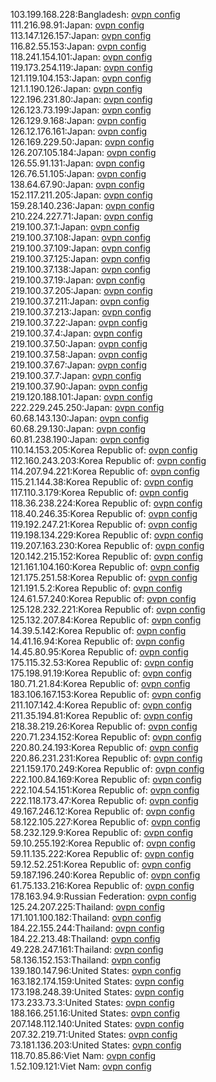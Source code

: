 103.199.168.228:Bangladesh: [ovpn config](vpn/103_199_168_228.ovpn)  
111.216.98.91:Japan: [ovpn config](vpn/111_216_98_91.ovpn)  
113.147.126.157:Japan: [ovpn config](vpn/113_147_126_157.ovpn)  
116.82.55.153:Japan: [ovpn config](vpn/116_82_55_153.ovpn)  
118.241.154.101:Japan: [ovpn config](vpn/118_241_154_101.ovpn)  
119.173.254.119:Japan: [ovpn config](vpn/119_173_254_119.ovpn)  
121.119.104.153:Japan: [ovpn config](vpn/121_119_104_153.ovpn)  
121.1.190.126:Japan: [ovpn config](vpn/121_1_190_126.ovpn)  
122.196.231.80:Japan: [ovpn config](vpn/122_196_231_80.ovpn)  
126.123.73.199:Japan: [ovpn config](vpn/126_123_73_199.ovpn)  
126.129.9.168:Japan: [ovpn config](vpn/126_129_9_168.ovpn)  
126.12.176.161:Japan: [ovpn config](vpn/126_12_176_161.ovpn)  
126.169.229.50:Japan: [ovpn config](vpn/126_169_229_50.ovpn)  
126.207.105.184:Japan: [ovpn config](vpn/126_207_105_184.ovpn)  
126.55.91.131:Japan: [ovpn config](vpn/126_55_91_131.ovpn)  
126.76.51.105:Japan: [ovpn config](vpn/126_76_51_105.ovpn)  
138.64.67.90:Japan: [ovpn config](vpn/138_64_67_90.ovpn)  
152.117.211.205:Japan: [ovpn config](vpn/152_117_211_205.ovpn)  
159.28.140.236:Japan: [ovpn config](vpn/159_28_140_236.ovpn)  
210.224.227.71:Japan: [ovpn config](vpn/210_224_227_71.ovpn)  
219.100.37.1:Japan: [ovpn config](vpn/219_100_37_1.ovpn)  
219.100.37.108:Japan: [ovpn config](vpn/219_100_37_108.ovpn)  
219.100.37.109:Japan: [ovpn config](vpn/219_100_37_109.ovpn)  
219.100.37.125:Japan: [ovpn config](vpn/219_100_37_125.ovpn)  
219.100.37.138:Japan: [ovpn config](vpn/219_100_37_138.ovpn)  
219.100.37.19:Japan: [ovpn config](vpn/219_100_37_19.ovpn)  
219.100.37.205:Japan: [ovpn config](vpn/219_100_37_205.ovpn)  
219.100.37.211:Japan: [ovpn config](vpn/219_100_37_211.ovpn)  
219.100.37.213:Japan: [ovpn config](vpn/219_100_37_213.ovpn)  
219.100.37.22:Japan: [ovpn config](vpn/219_100_37_22.ovpn)  
219.100.37.4:Japan: [ovpn config](vpn/219_100_37_4.ovpn)  
219.100.37.50:Japan: [ovpn config](vpn/219_100_37_50.ovpn)  
219.100.37.58:Japan: [ovpn config](vpn/219_100_37_58.ovpn)  
219.100.37.67:Japan: [ovpn config](vpn/219_100_37_67.ovpn)  
219.100.37.7:Japan: [ovpn config](vpn/219_100_37_7.ovpn)  
219.100.37.90:Japan: [ovpn config](vpn/219_100_37_90.ovpn)  
219.120.188.101:Japan: [ovpn config](vpn/219_120_188_101.ovpn)  
222.229.245.250:Japan: [ovpn config](vpn/222_229_245_250.ovpn)  
60.68.143.130:Japan: [ovpn config](vpn/60_68_143_130.ovpn)  
60.68.29.130:Japan: [ovpn config](vpn/60_68_29_130.ovpn)  
60.81.238.190:Japan: [ovpn config](vpn/60_81_238_190.ovpn)  
110.14.153.205:Korea Republic of: [ovpn config](vpn/110_14_153_205.ovpn)  
112.160.243.203:Korea Republic of: [ovpn config](vpn/112_160_243_203.ovpn)  
114.207.94.221:Korea Republic of: [ovpn config](vpn/114_207_94_221.ovpn)  
115.21.144.38:Korea Republic of: [ovpn config](vpn/115_21_144_38.ovpn)  
117.110.3.179:Korea Republic of: [ovpn config](vpn/117_110_3_179.ovpn)  
118.36.238.224:Korea Republic of: [ovpn config](vpn/118_36_238_224.ovpn)  
118.40.246.35:Korea Republic of: [ovpn config](vpn/118_40_246_35.ovpn)  
119.192.247.21:Korea Republic of: [ovpn config](vpn/119_192_247_21.ovpn)  
119.198.134.229:Korea Republic of: [ovpn config](vpn/119_198_134_229.ovpn)  
119.207.163.230:Korea Republic of: [ovpn config](vpn/119_207_163_230.ovpn)  
120.142.215.152:Korea Republic of: [ovpn config](vpn/120_142_215_152.ovpn)  
121.161.104.160:Korea Republic of: [ovpn config](vpn/121_161_104_160.ovpn)  
121.175.251.58:Korea Republic of: [ovpn config](vpn/121_175_251_58.ovpn)  
121.191.5.2:Korea Republic of: [ovpn config](vpn/121_191_5_2.ovpn)  
124.61.57.240:Korea Republic of: [ovpn config](vpn/124_61_57_240.ovpn)  
125.128.232.221:Korea Republic of: [ovpn config](vpn/125_128_232_221.ovpn)  
125.132.207.84:Korea Republic of: [ovpn config](vpn/125_132_207_84.ovpn)  
14.39.5.142:Korea Republic of: [ovpn config](vpn/14_39_5_142.ovpn)  
14.41.16.94:Korea Republic of: [ovpn config](vpn/14_41_16_94.ovpn)  
14.45.80.95:Korea Republic of: [ovpn config](vpn/14_45_80_95.ovpn)  
175.115.32.53:Korea Republic of: [ovpn config](vpn/175_115_32_53.ovpn)  
175.198.91.19:Korea Republic of: [ovpn config](vpn/175_198_91_19.ovpn)  
180.71.21.84:Korea Republic of: [ovpn config](vpn/180_71_21_84.ovpn)  
183.106.167.153:Korea Republic of: [ovpn config](vpn/183_106_167_153.ovpn)  
211.107.142.4:Korea Republic of: [ovpn config](vpn/211_107_142_4.ovpn)  
211.35.194.81:Korea Republic of: [ovpn config](vpn/211_35_194_81.ovpn)  
218.38.219.26:Korea Republic of: [ovpn config](vpn/218_38_219_26.ovpn)  
220.71.234.152:Korea Republic of: [ovpn config](vpn/220_71_234_152.ovpn)  
220.80.24.193:Korea Republic of: [ovpn config](vpn/220_80_24_193.ovpn)  
220.86.231.231:Korea Republic of: [ovpn config](vpn/220_86_231_231.ovpn)  
221.159.170.249:Korea Republic of: [ovpn config](vpn/221_159_170_249.ovpn)  
222.100.84.169:Korea Republic of: [ovpn config](vpn/222_100_84_169.ovpn)  
222.104.54.151:Korea Republic of: [ovpn config](vpn/222_104_54_151.ovpn)  
222.118.173.47:Korea Republic of: [ovpn config](vpn/222_118_173_47.ovpn)  
49.167.246.12:Korea Republic of: [ovpn config](vpn/49_167_246_12.ovpn)  
58.122.105.227:Korea Republic of: [ovpn config](vpn/58_122_105_227.ovpn)  
58.232.129.9:Korea Republic of: [ovpn config](vpn/58_232_129_9.ovpn)  
59.10.255.192:Korea Republic of: [ovpn config](vpn/59_10_255_192.ovpn)  
59.11.135.222:Korea Republic of: [ovpn config](vpn/59_11_135_222.ovpn)  
59.12.52.251:Korea Republic of: [ovpn config](vpn/59_12_52_251.ovpn)  
59.187.196.240:Korea Republic of: [ovpn config](vpn/59_187_196_240.ovpn)  
61.75.133.216:Korea Republic of: [ovpn config](vpn/61_75_133_216.ovpn)  
178.163.94.9:Russian Federation: [ovpn config](vpn/178_163_94_9.ovpn)  
125.24.207.225:Thailand: [ovpn config](vpn/125_24_207_225.ovpn)  
171.101.100.182:Thailand: [ovpn config](vpn/171_101_100_182.ovpn)  
184.22.155.244:Thailand: [ovpn config](vpn/184_22_155_244.ovpn)  
184.22.213.48:Thailand: [ovpn config](vpn/184_22_213_48.ovpn)  
49.228.247.161:Thailand: [ovpn config](vpn/49_228_247_161.ovpn)  
58.136.152.153:Thailand: [ovpn config](vpn/58_136_152_153.ovpn)  
139.180.147.96:United States: [ovpn config](vpn/139_180_147_96.ovpn)  
163.182.174.159:United States: [ovpn config](vpn/163_182_174_159.ovpn)  
173.198.248.39:United States: [ovpn config](vpn/173_198_248_39.ovpn)  
173.233.73.3:United States: [ovpn config](vpn/173_233_73_3.ovpn)  
188.166.251.16:United States: [ovpn config](vpn/188_166_251_16.ovpn)  
207.148.112.140:United States: [ovpn config](vpn/207_148_112_140.ovpn)  
207.32.219.71:United States: [ovpn config](vpn/207_32_219_71.ovpn)  
73.181.136.203:United States: [ovpn config](vpn/73_181_136_203.ovpn)  
118.70.85.86:Viet Nam: [ovpn config](vpn/118_70_85_86.ovpn)  
1.52.109.121:Viet Nam: [ovpn config](vpn/1_52_109_121.ovpn)  
